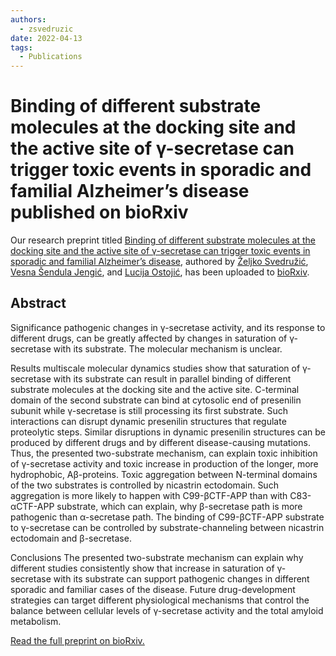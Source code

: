 ```yaml
---
authors:
  - zsvedruzic
date: 2022-04-13
tags:
  - Publications
---
```


# Binding of different substrate molecules at the docking site and the active site of γ-secretase can trigger toxic events in sporadic and familial Alzheimer’s disease published on bioRxiv

Our research preprint titled [Binding of different substrate molecules at the docking site and the active site of γ-secretase can trigger toxic events in sporadic and familial Alzheimer’s disease](https://www.biorxiv.org/content/10.1101/2022.04.12.487996v1), authored by [Željko Svedružić](../../principal-investigator.md), [Vesna Šendula Jengić](https://portal.uniri.hr/portfelj/2010), and [Lucija Ostojić](https://www.gu.se/en/about/find-staff/lucijaostojic), has been uploaded to [bioRxiv](https://www.biorxiv.org/).

<!-- more -->

## Abstract

Significance pathogenic changes in γ-secretase activity, and its response to different drugs, can be greatly affected by changes in saturation of γ-secretase with its substrate. The molecular mechanism is unclear.

Results multiscale molecular dynamics studies show that saturation of γ-secretase with its substrate can result in parallel binding of different substrate molecules at the docking site and the active site. C-terminal domain of the second substrate can bind at cytosolic end of presenilin subunit while γ-secretase is still processing its first substrate. Such interactions can disrupt dynamic presenilin structures that regulate proteolytic steps. Similar disruptions in dynamic presenilin structures can be produced by different drugs and by different disease-causing mutations. Thus, the presented two-substrate mechanism, can explain toxic inhibition of γ-secretase activity and toxic increase in production of the longer, more hydrophobic, Aβ-proteins. Toxic aggregation between N-terminal domains of the two substrates is controlled by nicastrin ectodomain. Such aggregation is more likely to happen with C99-βCTF-APP than with C83-αCTF-APP substrate, which can explain, why β-secretase path is more pathogenic than α-secretase path. The binding of C99-βCTF-APP substrate to γ-secretase can be controlled by substrate-channeling between nicastrin ectodomain and β-secretase.

Conclusions The presented two-substrate mechanism can explain why different studies consistently show that increase in saturation of γ-secretase with its substrate can support pathogenic changes in different sporadic and familiar cases of the disease. Future drug-development strategies can target different physiological mechanisms that control the balance between cellular levels of γ-secretase activity and the total amyloid metabolism.

[Read the full preprint on bioRxiv.](https://www.biorxiv.org/content/10.1101/2022.04.12.487996v1)
